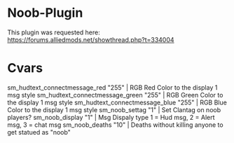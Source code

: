 # Noob-Plugin

This plugin was requested here:	https://forums.alliedmods.net/showthread.php?t=334004

# Cvars

sm_hudtext_connectmessage_red "255" | RGB Red Color to the display 1 msg style
sm_hudtext_connectmessage_green "255" | RGB Green Color to the display 1 msg style
sm_hudtext_connectmessage_blue "255" | RGB Blue Color to the display 1 msg style
sm_noob_settag "1"	| Set Clantag on noob players?
sm_noob_display	"1" | Msg Dispaly type 1 = Hud msg, 2 = Alert msg, 3 = chat msg
sm_noob_deaths "10" | Deaths without killing anyone to get statued as \"noob\"